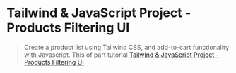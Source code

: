 # Tailwind & JavaScript Project - Products Filtering UI

> Create a product list using Tailwind CSS, and add-to-cart functionality with Javascript. This of part tutorial [ Tailwind & JavaScript Project - Products Filtering UI](https://www.youtube.com/watch?v=Hwyyk1Ueoig)
